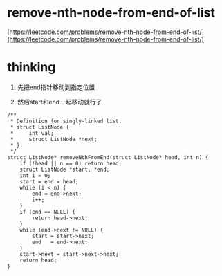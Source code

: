 # remove-nth-node-from-end-of-list

[https://leetcode.com/problems/remove-nth-node-from-end-of-list/](https://leetcode.com/problems/remove-nth-node-from-end-of-list/)

# thinking

1. 先把end指针移动到指定位置

2. 然后start和end一起移动就行了

```
/**
 * Definition for singly-linked list.
 * struct ListNode {
 *     int val;
 *     struct ListNode *next;
 * };
 */
struct ListNode* removeNthFromEnd(struct ListNode* head, int n) {
    if (!head || n == 0) return head;
    struct ListNode *start, *end;
    int i = 0;
    start = end = head;
    while (i < n) {
        end = end->next;
        i++;
    }
    if (end == NULL) {
        return head->next;
    }
    while (end->next != NULL) {
        start = start->next;
        end   = end->next;
    }
    start->next = start->next->next;
    return head;
}
```
